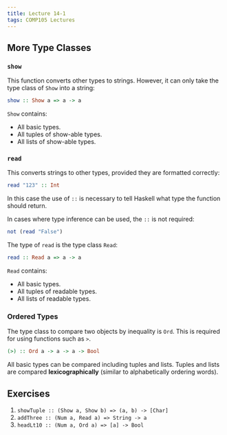 ```yaml
---
title: Lecture 14-1
tags: COMP105 Lectures
---
```

## More Type Classes
### `show`
This function converts other types to strings. However, it can only take the type class of `Show` into a string:

```haskell
show :: Show a => a -> a
```

`Show` contains:

* All basic types.
* All tuples of show-able types.
* All lists of show-able types.

### `read`
This converts strings to other types, provided they are formatted correctly:

```haskell
read "123" :: Int
```

In this case the use of `::` is necessary to tell Haskell what type the function should return.

In cases where type inference can be used, the `::` is not required:

```haskell
not (read "False")
```

The type of `read` is the type class `Read`:

```haskell
read :: Read a => a -> a
```

`Read` contains:

* All basic types.
* All tuples of readable types.
* All lists of readable types.

### Ordered Types
The type class to compare two objects by inequality is `Ord`. This is required for using functions such as `>`.

```haskell
(>) :: Ord a -> a -> a -> Bool
```

All basic types can be compared including tuples and lists. Tuples and lists are compared **lexicographically** (similar to alphabetically ordering words).

## Exercises
1. `showTuple :: (Show a, Show b) => (a, b) -> [Char]`
1. `addThree :: (Num a, Read a) => String -> a`
1. `headLt10 :: (Num a, Ord a) => [a] -> Bool`